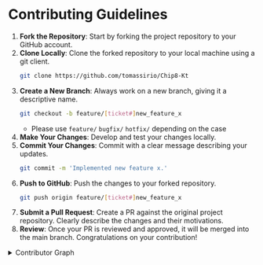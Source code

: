 # Contributing Guidelines

1. **Fork the Repository**: Start by forking the project repository to your GitHub account.
2. **Clone Locally**: Clone the forked repository to your local machine using a git client.
   ```sh
   git clone https://github.com/tomassirio/Chip8-Kt
   ```
3. **Create a New Branch**: Always work on a new branch, giving it a descriptive name.
   ```sh
   git checkout -b feature/[ticket#]new_feature_x
   ```
    - Please use `feature/` `bugfix/` `hotfix/` depending on the case
4. **Make Your Changes**: Develop and test your changes locally.
5. **Commit Your Changes**: Commit with a clear message describing your updates.
   ```sh
   git commit -m 'Implemented new feature x.'
   ```
6. **Push to GitHub**: Push the changes to your forked repository.
   ```sh
   git push origin feature/[ticket#]new_feature_x
   ```
7. **Submit a Pull Request**: Create a PR against the original project repository. Clearly describe the changes and their motivations.
8. **Review**: Once your PR is reviewed and approved, it will be merged into the main branch. Congratulations on your contribution!

<details closed>
<summary>Contributor Graph</summary>
<br>
<p align="left">
   <a href="https://github.com{/tomassirio/Chip8-Kt/}graphs/contributors">
      <img src="https://contrib.rocks/image?repo=tomassirio/Chip8-Kt" alt="">
   </a>
</p>
</details>
